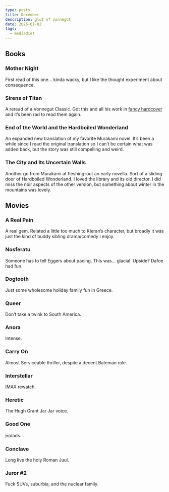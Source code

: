 ```yaml
---
type: posts
title: December
description: glut of vonnegut
date: 2025-01-02
tags:
  - mediadiet
---
```


## Books

### Mother Night

First read of this one... kinda wacky, but I like the thought experiment about consequence.

### Sirens of Titan

A reread of a Vonnegut Classic. Got this and all his work in [fancy hardcover](https://amzn.to/4gVvsKS) and it’s been rad to read them again.

### End of the World and the Hardboiled Wonderland

An expanded new translation of my favorite Murakami novel. It’s been a while since I read the original translation so I can’t be certain what was added back, but the story was still compelling and weird.

### The City and Its Uncertain Walls

Another go from Murakami at fleshing-out an early novella. Sort of a sliding door of Hardboiled Wonderland. I loved the library and its old director. I did miss the noir aspects of the other version, but something about winter in the mountains was lovely. 

## Movies

### A Real Pain

A real gem. Related a little too much to Kieran’s character, but broadly it was just the kind of buddy sibling drama/comedy I enjoy.

### Nosferatu

Someone has to tell Eggers about pacing. This was... glacial. Upside? Dafoe had fun. 

### Dogtooth

Just some wholesome holiday family fun in Greece.

### Queer

Don’t take a twink to South America.

### Anora

Intense.

### Carry On

Almost Serviceable thriller, despite a decent Bateman role.

### Interstellar

IMAX rewatch.

### Heretic

The Hugh Grant Jar Jar voice.

### Good One

￼dads...

### Conclave

Long live the holy Roman Juul.

### Juror #2

Fuck SUVs, suburbia, and the nuclear family.